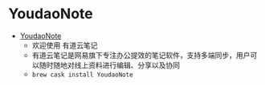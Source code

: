 # YoudaoNote
- [YoudaoNote](https://note.youdao.com/)
  -  欢迎使用 有道云笔记
  - 有道云笔记是网易旗下专注办公提效的笔记软件，支持多端同步，用户可以随时随地对线上资料进行编辑、分享以及协同
  - `brew cask install YoudaoNote`
